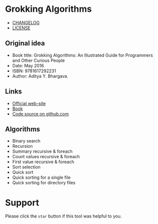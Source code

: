 # Grokking Algorithms

- [CHANGELOG](CHANGELOG.md)
- [LICENSE](LICENSE.md)

## Original idea
- Book title: Grokking Algorithms: An Illustrated Guide for Programmers and Other Curious People
- Date: May 2016
- ISBN: 9781617292231
- Author: Aditya Y. Bhargava.

## Links
- [Official web-site](http://adit.io/)
- [Book](https://www.manning.com/books/grokking-algorithms)
- [Code source on github.com](https://github.com/egonschiele/grokking_algorithms)

## Algorithms
- Binary search
- Recursion
- Summary recursive & foreach
- Count values recursive & foreach
- First value recursive & foreach
- Sort selection
- Quick sort
- Quick sorting for a single file
- Quick sorting for directory files

# Support
Please click the `star` button if this tool was helpful to you.
